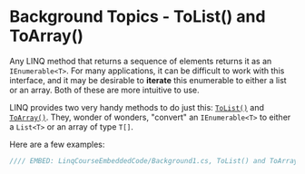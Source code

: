 # Background Topics - ToList() and ToArray()

Any LINQ method that returns a sequence of elements returns it as an `IEnumerable<T>`. For many applications, it can be difficult to work with this interface, and it may be desirable to **iterate** this enumerable to either a list or an array. Both of these are more intuitive to use.

LINQ provides two very handy methods to do just this: [`ToList()`](https://msdn.microsoft.com/en-us/library/bb342261%28v=vs.110%29.aspx) and [`ToArray()`](https://msdn.microsoft.com/en-us/library/bb298736%28v=vs.110%29.aspx). They, wonder of wonders, "convert" an `IEnumerable<T>` to either a `List<T>` or an array of type `T[]`.

Here are a few examples:

```csharp
//// EMBED: LinqCourseEmbeddedCode/Background1.cs, ToList() and ToArray()
```
